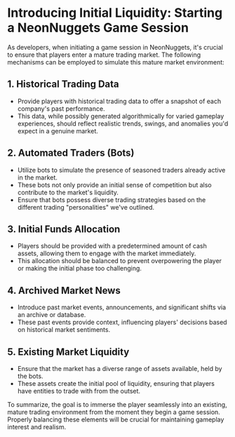 # Introducing Initial Liquidity: Starting a NeonNuggets Game Session

As developers, when initiating a game session in NeonNuggets, it's crucial to ensure that players enter a mature trading market. The following mechanisms can be employed to simulate this mature market environment:

## 1. **Historical Trading Data**

- Provide players with historical trading data to offer a snapshot of each company's past performance.
- This data, while possibly generated algorithmically for varied gameplay experiences, should reflect realistic trends, swings, and anomalies you'd expect in a genuine market.

## 2. **Automated Traders (Bots)**

- Utilize bots to simulate the presence of seasoned traders already active in the market.
- These bots not only provide an initial sense of competition but also contribute to the market's liquidity.
- Ensure that bots possess diverse trading strategies based on the different trading "personalities" we've outlined.

## 3. **Initial Funds Allocation**

- Players should be provided with a predetermined amount of cash assets, allowing them to engage with the market immediately.
- This allocation should be balanced to prevent overpowering the player or making the initial phase too challenging.

## 4. **Archived Market News**

- Introduce past market events, announcements, and significant shifts via an archive or database.
- These past events provide context, influencing players' decisions based on historical market sentiments.

## 5. **Existing Market Liquidity**

- Ensure that the market has a diverse range of assets available, held by the bots.
- These assets create the initial pool of liquidity, ensuring that players have entities to trade with from the outset.

To summarize, the goal is to immerse the player seamlessly into an existing, mature trading environment from the moment they begin a game session. Properly balancing these elements will be crucial for maintaining gameplay interest and realism.


